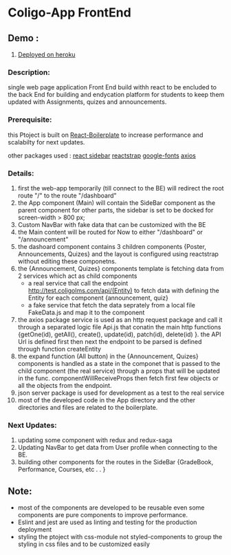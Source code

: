 # Coligo-App  FrontEnd

## Demo : 
1. [Deployed on heroku](https://coligo-app.herokuapp.com/dashboard)
  
  
  
  


### Description:
single web page application Front End build withh react to be encluded to the back End for building and endycation platform for students to keep them updated with Assignments, quizes and announcements.

### Prerequisite:
 this Ptoject is built on [React-Boilerplate](https://github.com/react-boilerplate) to increase performance and scalabilty for next updates.
 
 other packages used :
    [react sidebar](https://www.npmjs.com/package/react-sidebar)
    [reactstrap](https://reactstrap.github.io/)
    [google-fonts](https://fonts.google.com/)
    [axios](https://github.com/axios/axios)
    
    
### Details:
1. first the web-app temporarily (till connect to the BE) will redirect the root route "/" to the route "/dashboard"  
2. the App component (Main) will contain the SideBar component as the parent component for other parts, the sidebar is set to be docked for screen-width > 800 px;
3. Custom NavBar with fake data that can be customized with the BE
4. the Main content will be routed for Now to either "/dashboard" or "/announcement"
5. the dashoard component contains 3 children components {Poster, Announcements, Quizes} and the layout is configured using reactstrap without editing these componetns.
6. the {Announcement, Quizes} components template is fetching data from 2 services which act as child components 
    * a real service that call the endpoint http://test.coligolms.com/api/(Entity) to fetch data with defining the Entity for each component {announcement, quiz} 
    * a fake service that fetch the data seprately from a local file FakeData.js and map it to the component
7. the axios package service is used as an http request package and call it through a separated logic file Api.js that conatin the main http functions {getOne(id), getAll(), create(), update(id), patch(id), delete(id) }. the API Url is defined first then next the endpoint to be parsed is defined through function createEntity
8. the expand function (All button) in the {Announcement, Quizes} components is handled as a state in the componet that is passed to the child component (the real service) through a props that will be updated in the func. componentWillReceiveProps then fetch first few objects or all the objects from the endpoint.
9. json server package is used for development as a test to the real service 
10. most of the developed code in the App directory and the other directories and files are related to the boilerplate.

### Next Updates:
1. updating some component with redux and redux-saga
2. Updating NavBar to get data from User profile when connecting to the BE.
3. building other components for the routes in the SideBar {GradeBook, Performance, Courses, etc . . }

## Note:
* most of the components are developed to be reusable even some components are pure components to improve performance.
* Eslint and jest are used as linting and testing for the production deployment
* styling the ptoject with css-module not styled-components to group the styling in css files and to be customized easily
    
   
